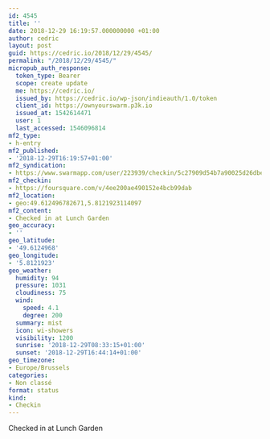 ```yaml
---
id: 4545
title: ''
date: 2018-12-29 16:19:57.000000000 +01:00
author: cedric
layout: post
guid: https://cedric.io/2018/12/29/4545/
permalink: "/2018/12/29/4545/"
micropub_auth_response:
  token_type: Bearer
  scope: create update
  me: https://cedric.io/
  issued_by: https://cedric.io/wp-json/indieauth/1.0/token
  client_id: https://ownyourswarm.p3k.io
  issued_at: 1542614471
  user: 1
  last_accessed: 1546096814
mf2_type:
- h-entry
mf2_published:
- '2018-12-29T16:19:57+01:00'
mf2_syndication:
- https://www.swarmapp.com/user/223939/checkin/5c27909d54b7a90025d26dbe
mf2_checkin:
- https://foursquare.com/v/4ee200ae490152e4bcb99dab
mf2_location:
- geo:49.612496782671,5.8121923114097
mf2_content:
- Checked in at Lunch Garden
geo_accuracy:
- ''
geo_latitude:
- '49.6124968'
geo_longitude:
- '5.8121923'
geo_weather:
  humidity: 94
  pressure: 1031
  cloudiness: 75
  wind:
    speed: 4.1
    degree: 200
  summary: mist
  icon: wi-showers
  visibility: 1200
  sunrise: '2018-12-29T08:33:15+01:00'
  sunset: '2018-12-29T16:44:14+01:00'
geo_timezone:
- Europe/Brussels
categories:
- Non classé
format: status
kind:
- Checkin
---
```

Checked in at Lunch Garden